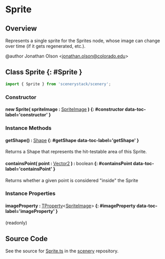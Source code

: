 # Sprite

## Overview

Represents a single sprite for the Sprites node, whose image can change over time (if it gets regenerated, etc.).

@author Jonathan Olson &lt;jonathan.olson@colorado.edu&gt;

## Class Sprite {: #Sprite }


```js
import { Sprite } from 'scenerystack/scenery';
```
### Constructor

#### new Sprite( spriteImage : <span style="font-weight: 400;">[SpriteImage](../scenery/SpriteImage.md)</span> ) {: #constructor data-toc-label='constructor' }

### Instance Methods

#### getShape() : <span style="font-weight: 400;">[Shape](../kite/Shape.md)</span> {: #getShape data-toc-label='getShape' }

Returns a Shape that represents the hit-testable area of this Sprite.

#### containsPoint( point : <span style="font-weight: 400;">[Vector2](../dot/Vector2.md)</span> ) : <span style="font-weight: 400;"><span style="color: hsla(calc(var(--md-hue) + 180deg),80%,40%,1);">boolean</span></span> {: #containsPoint data-toc-label='containsPoint' }

Returns whether a given point is considered "inside" the Sprite

### Instance Properties

#### imageProperty : <span style="font-weight: 400;">[TProperty](../axon/TProperty.md)&lt;[SpriteImage](../scenery/SpriteImage.md)&gt;</span> {: #imageProperty data-toc-label='imageProperty' }

(readonly)



## Source Code

See the source for [Sprite.ts](https://github.com/phetsims/scenery/blob/main/js/util/Sprite.ts) in the [scenery](https://github.com/phetsims/scenery) repository.
